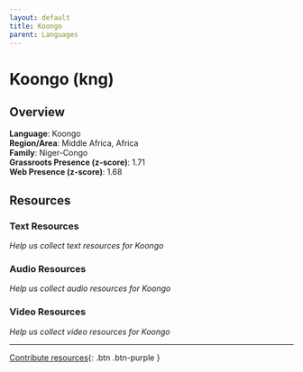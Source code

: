 ```yaml
---
layout: default
title: Koongo
parent: Languages
---
```


# Koongo (kng)

## Overview

**Language**: Koongo  
**Region/Area**: Middle Africa, Africa  
**Family**: Niger-Congo  
**Grassroots Presence (z-score)**: 1.71  
**Web Presence (z-score)**: 1.68  

## Resources

### Text Resources
*Help us collect text resources for Koongo*

### Audio Resources
*Help us collect audio resources for Koongo*

### Video Resources
*Help us collect video resources for Koongo*

---

[Contribute resources](https://forms.office.com/e/1SfLJx3u1r){: .btn .btn-purple }
